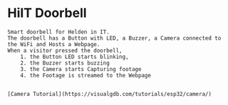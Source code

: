 # HiIT Doorbell

	Smart doorbell for Helden in IT.
	The doorbell has a Button with LED, a Buzzer, a Camera connected to the WiFi and Hosts a Webpage.
	When a visitor pressed the doorbell, 
		1. the Button LED starts blinking,
		2. the Buzzer starts buzzing
		3. the Camera starts Capturing footage
		4. the Footage is streamed to the Webpage
	

	[Camera Tutorial](https://visualgdb.com/tutorials/esp32/camera/)